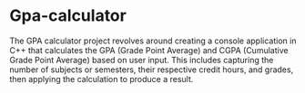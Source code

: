 # Gpa-calculator
The GPA calculator project revolves around creating a console application in C++ that calculates the GPA (Grade Point Average) and CGPA (Cumulative Grade Point Average) based on user input. This includes capturing the number of subjects or semesters, their respective credit hours, and grades, then applying the calculation to produce a result.
